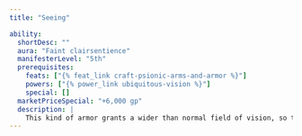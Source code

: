 ```yaml
---
title: "Seeing"

ability:
  shortDesc: ""
  aura: "Faint clairsentience"
  manifesterLevel: "5th"
  prerequisites:
    feats: ["{% feat_link craft-psionic-arms-and-armor %}"]
    powers: ["{% power_link ubiquitous-vision %}"]
    special: []
  marketPriceSpecial: "+6,000 gp"
  description: |
    This kind of armor grants a wider than normal field of vision, so that opponents flanking the wearer gain only a +1 bonus on their attack rolls instead of +2 (rogues still get their full sneak attack damage because the wearer is still flanked). The wearer gains a +1 enhancement bonus on Spot checks but takes a –2 penalty on saves against gaze attacks.
---
```


